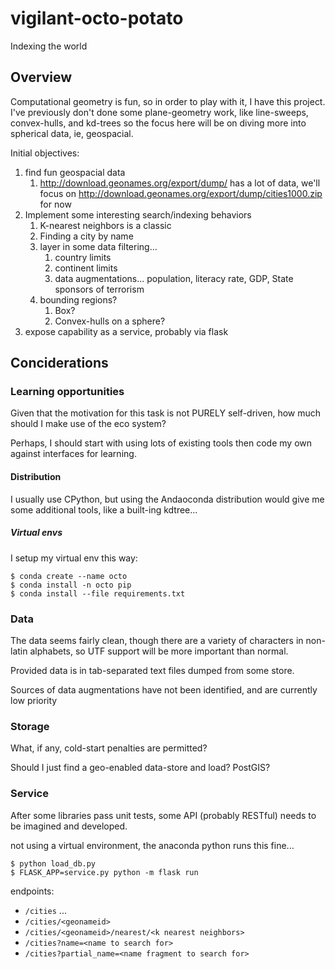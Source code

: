 # vigilant-octo-potato
Indexing the world

## Overview
Computational geometry is fun, so in order to play with it, I have this project. I've previously don't done some plane-geometry work, like line-sweeps, convex-hulls, and kd-trees so the focus here will be on diving more into spherical data, ie, geospacial.

Initial objectives:
 1. find fun geospacial data
    1. http://download.geonames.org/export/dump/ has a lot of data, we'll focus on http://download.geonames.org/export/dump/cities1000.zip for now
 1. Implement some interesting search/indexing behaviors
    1. K-nearest neighbors is a classic
    1. Finding a city by name
    1. layer in some data filtering...
       1. country limits
       1. continent limits
       1. data augmentations... population, literacy rate, GDP, State sponsors of terrorism
    1. bounding regions?
       1. Box?
       1. Convex-hulls on a sphere?
 1. expose capability as a service, probably via flask
 
## Conciderations
### Learning opportunities
Given that the motivation for this task is not PURELY self-driven, how much should I make use of the eco system?

Perhaps, I should start with using lots of existing tools then code my own against interfaces for learning.
#### Distribution
I usually use CPython, but using the Andaoconda distribution would give me some additional tools, like a built-ing kdtree...

##### Virtual envs
I setup my virtual env this way:
```shell
$ conda create --name octo
$ conda install -n octo pip
$ conda install --file requirements.txt
```


### Data
The data seems fairly clean, though there are a variety of characters in non-latin alphabets, so UTF support will be more important than normal.
 
Provided data is in tab-separated text files dumped from some store.
 
Sources of data augmentations have not been identified, and are currently low priority
 
### Storage
What, if any, cold-start penalties are permitted?
 
Should I just find a geo-enabled data-store and load? PostGIS?
 
### Service
After some libraries pass unit tests, some API (probably RESTful) needs to be imagined and developed.

not using a virtual environment, the anaconda python runs this fine...

```shell
$ python load_db.py
$ FLASK_APP=service.py python -m flask run
```

endpoints:
 * ```/cities``` ...
 * ```/cities/<geonameid>```
 * ```/cities/<geonameid>/nearest/<k nearest neighbors>```
 * ```/cities?name=<name to search for>```
 * ```/cities?partial_name=<name fragment to search for>```
